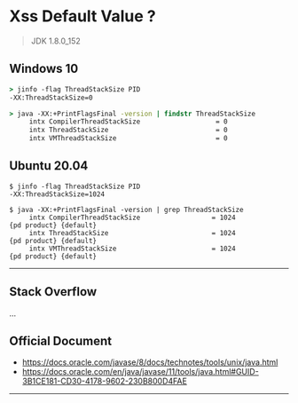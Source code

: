 # Xss Default Value ?

> JDK 1.8.0_152

## Windows 10

```bat
> jinfo -flag ThreadStackSize PID
-XX:ThreadStackSize=0
```

```bat
> java -XX:+PrintFlagsFinal -version | findstr ThreadStackSize
     intx CompilerThreadStackSize                   = 0                                   {pd product}
     intx ThreadStackSize                           = 0                                   {pd product}
     intx VMThreadStackSize                         = 0                                   {pd product}
```

## Ubuntu 20.04

```shell
$ jinfo -flag ThreadStackSize PID
-XX:ThreadStackSize=1024
```

```shell
$ java -XX:+PrintFlagsFinal -version | grep ThreadStackSize
     intx CompilerThreadStackSize                  = 1024                                   {pd product} {default}
     intx ThreadStackSize                          = 1024                                   {pd product} {default}
     intx VMThreadStackSize                        = 1024                                   {pd product} {default}
```

---

## Stack Overflow

...

## Official Document

- https://docs.oracle.com/javase/8/docs/technotes/tools/unix/java.html
- https://docs.oracle.com/en/java/javase/11/tools/java.html#GUID-3B1CE181-CD30-4178-9602-230B800D4FAE

---
